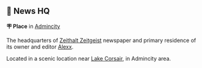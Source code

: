 ## 📰 News HQ

**🪧 Place** in [Admincity](<https://zeithalt.github.io/r/admincity.html>)

The headquarters of [Zeithalt Zeitgeist](<https://zeithalt.github.io/r/zeithalt_zeitgeist.html>) newspaper and primary residence of its owner and editor [Alexx](<https://zeithalt.github.io/r/alexx.html>).

Located in a scenic location near [Lake Corsair](<https://zeithalt.github.io/r/lake_corsair.html>), in Admincity area.

